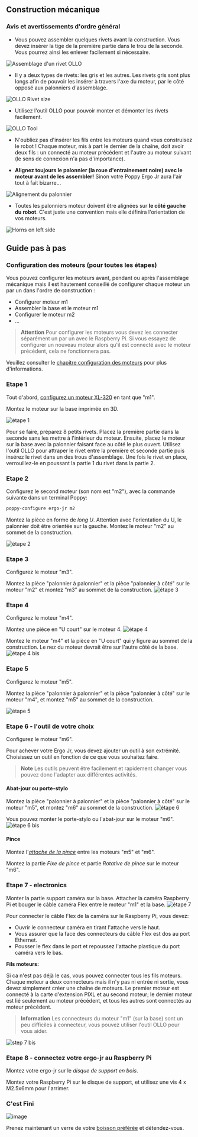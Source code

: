 
## Construction mécanique

### Avis et avertissements d'ordre général

<!-- TODO:
* picture rivet black vs grey
* ergo + wires
-->

* Vous pouvez assembler quelques rivets avant la construction.  Vous devez insérer la tige de la première partie dans le trou de la seconde. Vous pourrez ainsi les enlever facilement si nécessaire.

![Assemblage d'un rivet OLLO](../../../en/assembly-guides/ergo-jr/img/assembly/ollo_rivet.png)

* Il y a deux types de rivets: les gris et les autres. Les rivets gris sont plus longs afin de pouvoir les insérer à travers l'axe du moteur, par le côté opposé aux palonniers d'assemblage.

![OLLO Rivet size](../../../en/assembly-guides/ergo-jr/img/assembly/ollo_rivets_size.jpg)

* Utilisez l'outil OLLO pour pouvoir monter et démonter les rivets facilement.

![OLLO Tool](../../../en/assembly-guides/ergo-jr/img/assembly/ollo-tool.jpg)

* N'oubliez pas d'insérer les fils entre les moteurs quand vous construisez le robot ! Chaque moteur, mis à part le dernier de la chaîne, doit avoir deux fils : un connecté au moteur précédent et l'autre au moteur suivant (le sens de connexion n'a pas d'importance).


* **Alignez toujours le palonnier (la roue d'entrainement noire) avec le moteur avant de les assembler!** Sinon votre Poppy Ergo Jr aura l'air tout à fait bizarre...

![Alignement du palonnier](../../../en/assembly-guides/ergo-jr/img/assembly/align-horn.png)

* Toutes les palonniers moteur doivent être alignées sur **le côté gauche du robot**. C'est juste une convention mais elle définira l'orientation de vos moteurs.

![Horns on left side](../../../en/assembly-guides/ergo-jr/img/assembly/horns_on_left.jpg)

## Guide pas à pas

### Configuration des moteurs (pour toutes les étapes)

Vous pouvez configurer les moteurs avant, pendant ou après l'assemblage mécanique mais il est hautement conseillé de configurer chaque moteur un par un dans l'ordre de construction :

* Configurer moteur m1
* Assembler la base et le moteur m1
* Configurer le moteur m2
* ...


> **Attention** Pour configurer les moteurs vous devez les connecter séparément un par un avec le Raspberry Pi. Si vous essayez de configurer un nouveau moteur alors qu'il est connecté avec le moteur précédent, cela ne fonctionnera pas.

Veuillez consulter le [chapitre configuration des moteurs](motor-configuration.md) pour plus d'informations.

### Etape 1
Tout d'abord, [configurez un moteur XL-320](motor-configuration.md) en tant que "m1".

Montez le moteur sur la base imprimée en 3D.

![étape 1](../../../en/assembly-guides/ergo-jr/img/assembly/steps/step_1-2.jpg)

Pour se faire, préparez 8 petits rivets. Placez la première partie dans la seconde sans les mettre à l'intérieur du moteur. Ensuite, placez le moteur sur la base avec la palonnier faisant face au côté le plus ouvert. Utilisez l'outil OLLO pour attraper le rivet entre la première et seconde partie puis insérez le rivet dans un des trous d'assemblage. Une fois le rivet en place, verrouillez-le en poussant la partie 1 du rivet dans la partie 2.


### Etape 2
Configurez le second moteur (son nom est "m2"), avec la commande suivante dans un terminal Poppy:
```bash
poppy-configure ergo-jr m2
```

Montez la pièce en forme de *long U*. Attention avec l'orientation du U, le palonnier doit être orientée sur la gauche.
Montez le moteur "m2" au sommet de la construction.

![étape 2](../../../en/assembly-guides/ergo-jr/img/assembly/steps/step_3-4.jpg)


### Etape 3
Configurez le moteur "m3".

Montez la pièce "palonnier à palonnier" et la pièce "palonnier à côté" sur le moteur "m2" et montez "m3" au sommet de la construction.
![étape 3](../../../en/assembly-guides/ergo-jr/img/assembly/steps/step_5-6.jpg)


### Etape 4

Configurez le moteur "m4".

Montez une pièce en "U court" sur le moteur 4.
![étape 4](../../../en/assembly-guides/ergo-jr/img/assembly/steps/step_7-8.jpg)

Montez le moteur "m4" et la pièce en "U court" qui y figure au sommet de la construction. Le nez du moteur devrait être sur l'autre côté de la base.
![étape 4 bis](../../../en/assembly-guides/ergo-jr/img/assembly/steps/step_9-10.jpg)

### Etape 5

Configurez le moteur "m5".

Montez la pièce "palonnier à palonnier" et la pièce "palonnier à côté" sur le moteur "m4", et montez "m5" au sommet de la construction.

![étape 5](../../../en/assembly-guides/ergo-jr/img/assembly/steps/step_11-12-13.jpg)


### Etape 6 - l'outil de votre choix
Configurez le moteur "m6".

Pour achever votre Ergo Jr, vous devez ajouter un outil à son extrémité. Choisissez un outil en fonction de ce que vous souhaitez faire.

> **Note** Les outils peuvent être facilement et rapidement changer vous pouvez donc l'adapter aux différentes activités.

#### Abat-jour ou porte-stylo

Montez la pièce "palonnier à palonnier" et la pièce "palonnier à côté" sur le moteur "m5", et montez "m6" au sommet de la construction.
![étape 6](../../../en/assembly-guides/ergo-jr/img/assembly/steps/step_14-16-17.jpg)

Vous pouvez monter le porte-stylo ou l'abat-jour sur le moteur "m6".
![étape 6 bis](../../../en/assembly-guides/ergo-jr/img/assembly/steps/step_18-19.jpg)


#### Pince
Montez l'[*attache de la pince*](https://github.com/poppy-project/poppy-ergo-jr/blob/master/hardware/STL/tools/gripper-fixation.stl) entre les moteurs "m5" et "m6".

Montez la partie *Fixe de pince* et partie *Rotative de pince* sur le moteur "m6".
<!-- TODO closed picture of gripper-->


### Etape 7 - electronics
Monter la partie support caméra sur la base. Attacher la caméra Raspberry Pi et bouger le câble caméra Flex entre le moteur "m1" et la base.
![étape 7](../../../en/assembly-guides/ergo-jr/img/assembly/steps/step_21-22.jpg)

Pour connecter le câble Flex de la caméra sur le Raspberry Pi, vous devez:

* Ouvrir le connecteur caméra en tirant l'attache vers le haut.
* Vous assurer que la face des connecteurs du câble Flex est dos au port Ethernet.
* Pousser le flex dans le port et repoussez l'attache plastique du port caméra vers le bas.

<!-- TODO: add a closed picture of camera fix-->
**Fils moteurs:**

Si ca n'est pas déjà le cas, vous pouvez connecter tous les fils moteurs. Chaque moteur a deux connecteurs mais il n'y pas ni entrée ni sortie, vous devez simplement créer une chaîne de moteurs.
Le premier moteur est connecté à la carte d'extension PIXL et au second moteur; le dernier moteur est lié seulement au moteur précédent, et tous les autres sont connectés au moteur précédent.

<!-- TODO picture of OLLO + base rivets -->
> **Information**  Les connecteurs du moteur "m1" (sur la base) sont un peu difficiles à connecteur, vous pouvez utiliser l'outil OLLO pour vous aider.

![step 7 bis](../../../en/assembly-guides/ergo-jr/img/assembly/steps/step_24.jpg)

### Etape 8 - connectez votre ergo-jr au Raspberry Pi
Montez votre ergo-jr sur le *disque de support en bois*.

Montez votre Raspberry Pi sur le disque de support, et utilisez une vis 4 x M2.5x6mm pour l'arrimer.
<!-- TODO: picture of disk fixation -->

### C'est Fini

![image](../../../en/assembly-guides/ergo-jr/img/assembly/ergo-tool-2.jpg)

Prenez maintenant un verre de votre [boisson préférée](https://www.flickr.com/photos/poppy-project/16488256337/) et détendez-vous.
